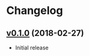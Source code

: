# Changelog

## [v0.1.0](https://github.com/yuuki/lsconntrack/compare/...v0.1.0) (2018-02-27)

* Initial release
